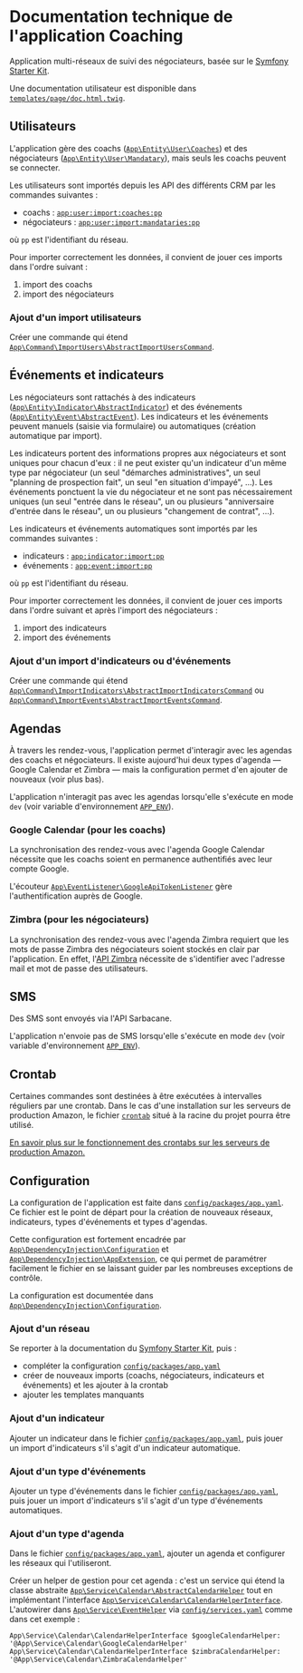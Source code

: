# Documentation technique de l'application Coaching

Application multi-réseaux de suivi des négociateurs, basée sur le [Symfony Starter Kit](https://gitlab.proprietes-privees.com/team/symfony-starter-kit).

Une documentation utilisateur est disponible dans [`templates/page/doc.html.twig`](templates/page/doc.html.twig).

## Utilisateurs

L'application gère des coachs ([`App\Entity\User\Coaches`](src/Entity/User/Coach.php)) et des négociateurs ([`App\Entity\User\Mandatary`](src/Entity/User/Mandatary.php)), mais seuls les coachs peuvent se connecter.

Les utilisateurs sont importés depuis les API des différents CRM par les commandes suivantes :

* coachs : [`app:user:import:coaches:pp`](src/Command/ImportUsers/ImportProprietesPriveesCoachesCommand.php)
* négociateurs : [`app:user:import:mandataries:pp`](src/Command/ImportUsers/ImportProprietesPriveesMandatariesCommand.php)

où `pp` est l'identifiant du réseau.

Pour importer correctement les données, il convient de jouer ces imports dans l'ordre suivant :

1. import des coachs
2. import des négociateurs

### Ajout d'un import utilisateurs

Créer une commande qui étend [`App\Command\ImportUsers\AbstractImportUsersCommand`](src/Command/ImportUsers/AbstractImportUsersCommand.php).

## Événements et indicateurs

Les négociateurs sont rattachés à des indicateurs ([`App\Entity\Indicator\AbstractIndicator`](src/Entity/Indicator/AbstractIndicator.php)) et des événements ([`App\Entity\Event\AbstractEvent`](src/Entity/Event/AbstractEvent.php)). Les indicateurs et les événements peuvent manuels (saisie via formulaire) ou automatiques (création automatique par import).

Les indicateurs portent des informations propres aux négociateurs et sont uniques pour chacun d'eux : il ne peut exister qu'un indicateur d'un même type par négociateur (un seul "démarches administratives", un seul "planning de prospection fait", un seul "en situation d'impayé", …). Les événements ponctuent la vie du négociateur et ne sont pas nécessairement uniques (un seul "entrée dans le réseau", un ou plusieurs "anniversaire d'entrée dans le réseau", un ou plusieurs "changement de contrat", …).

Les indicateurs et événements automatiques sont importés par les commandes suivantes :

* indicateurs : [`app:indicator:import:pp`](src/Command/ImportIndicators/ImportProprietesPriveesIndicatorsCommand.php)
* événements : [`app:event:import:pp`](src/Command/ImportEvents/ImportProprietesPriveesEventsCommand.php)

où `pp` est l'identifiant du réseau.

Pour importer correctement les données, il convient de jouer ces imports dans l'ordre suivant et après l'import des négociateurs :

1. import des indicateurs
2. import des événements

### Ajout d'un import d'indicateurs ou d'événements

Créer une commande qui étend [`App\Command\ImportIndicators\AbstractImportIndicatorsCommand`](src/Command/ImportIndicators/AbstractImportIndicatorsCommand.php) ou [`App\Command\ImportEvents\AbstractImportEventsCommand`](src/Command/ImportEvents/AbstractImportEventsCommand.php).

## Agendas

À travers les rendez-vous, l'application permet d'interagir avec les agendas des coachs et négociateurs.
Il existe aujourd'hui deux types d'agenda — Google Calendar et Zimbra — mais la configuration permet d'en ajouter de nouveaux (voir plus bas).

L'application n'interagit pas avec les agendas lorsqu'elle s'exécute en mode `dev` (voir variable d'environnement [`APP_ENV`](https://symfony.com/doc/4.1/configuration/environments.html#executing-an-application-in-different-environments)).

### Google Calendar (pour les coachs)

La synchronisation des rendez-vous avec l'agenda Google Calendar nécessite que les coachs soient en permanence authentifiés avec leur compte Google.

L'écouteur [`App\EventListener\GoogleApiTokenListener`](src/EventListener/GoogleApiTokenListener.php) gère l'authentification auprès de Google.

### Zimbra (pour les négociateurs)

La synchronisation des rendez-vous avec l'agenda Zimbra requiert que les mots de passe Zimbra des négociateurs soient stockés en clair par l'application. En effet, l'[API Zimbra](https://github.com/zimbra-api/zimbra-api) nécessite de s'identifier avec l'adresse mail et mot de passe des utilisateurs.

## SMS

Des SMS sont envoyés via l'API Sarbacane.

L'application n'envoie pas de SMS lorsqu'elle s'exécute en mode `dev` (voir variable d'environnement [`APP_ENV`](https://symfony.com/doc/4.1/configuration/environments.html#executing-an-application-in-different-environments)).

## Crontab

Certaines commandes sont destinées à être exécutées à intervalles réguliers par une crontab.
Dans le cas d'une installation sur les serveurs de production Amazon, le fichier [`crontab`](crontab) situé à la racine du projet pourra être utilisé.

[En savoir plus sur le fonctionnement des crontabs sur les serveurs de production Amazon.](https://gitlab.proprietes-privees.com/snippets/4#cronjobs)

## Configuration

La configuration de l'application est faite dans [`config/packages/app.yaml`](config/packages/app.yaml). Ce fichier est le point de départ pour la création de nouveaux réseaux, indicateurs, types d'événements et types d'agendas.

Cette configuration est fortement encadrée par [`App\DependencyInjection\Configuration`](src/DependencyInjection/Configuration.php) et [`App\DependencyInjection\AppExtension`](src/DependencyInjection/AppExtension.php), ce qui permet de paramétrer facilement le fichier en se laissant guider par les nombreuses exceptions de contrôle.

La configuration est documentée dans [`App\DependencyInjection\Configuration`](src/DependencyInjection/Configuration.php).

### Ajout d'un réseau

Se reporter à la documentation du [Symfony Starter Kit](https://gitlab.proprietes-privees.com/team/symfony-starter-kit#cr%C3%A9ation-dun-nouveau-r%C3%A9seau), puis :

* compléter la configuration [`config/packages/app.yaml`](config/packages/app.yaml)
* créer de nouveaux imports (coachs, négociateurs, indicateurs et événements) et les ajouter à la crontab
* ajouter les templates manquants

### Ajout d'un indicateur

Ajouter un indicateur dans le fichier [`config/packages/app.yaml`](config/packages/app.yaml), puis jouer un import d'indicateurs s'il s'agit d'un indicateur automatique.

### Ajout d'un type d'événements

Ajouter un type d'événements dans le fichier [`config/packages/app.yaml`](config/packages/app.yaml), puis jouer un import d'indicateurs s'il s'agit d'un type d'événements automatiques.

### Ajout d'un type d'agenda

Dans le fichier [`config/packages/app.yaml`](config/packages/app.yaml), ajouter un agenda et configurer les réseaux qui l'utiliseront.

Créer un helper de gestion pour cet agenda : c'est un service qui étend la classe abstraite [`App\Service\Calendar\AbstractCalendarHelper`](src/service/calendar/AbstractCalendarHelper.php) tout en implémentant l'interface [`App\Service\Calendar\CalendarHelperInterface`](src/service/calendar/CalendarHelperInterface.php). L'autowirer dans [`App\Service\EventHelper`](src/service/EventHelper.php) via [`config/services.yaml`](config/services.yaml) comme dans cet exemple :

```
App\Service\Calendar\CalendarHelperInterface $googleCalendarHelper: '@App\Service\Calendar\GoogleCalendarHelper'
App\Service\Calendar\CalendarHelperInterface $zimbraCalendarHelper: '@App\Service\Calendar\ZimbraCalendarHelper'
```

